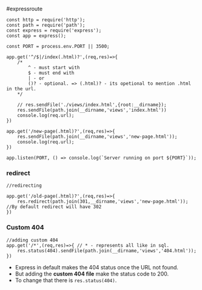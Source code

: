 #expressroute
```node
const http = require('http');
const path = require('path');
const express = require('express');
const app = express();  

const PORT = process.env.PORT || 3500; 

app.get('^/$|/index(.html)?',(req,res)=>{ 
	/*
		^ - must start with
		$ - must end with
		| - or
		()? - optional. => (.html)? - its opetional to mention .html in the url. 	
	*/

    // res.sendFile('./views/index.html',{root:__dirname});
    res.sendFile(path.join(__dirname,'views','index.html'))
    console.log(req.url);
})

app.get('/new-page(.html)?',(req,res)=>{
    res.sendFile(path.join(__dirname,'views','new-page.html'));
    console.log(req.url);
})  

app.listen(PORT, () => console.log(`Server running on port ${PORT}`));
```
### redirect
```node
//redirecting

app.get('/old-page(.html)?',(req,res)=>{
    res.redirect(path.join(301,__dirname,'views','new-page.html')); //By default redirect will have 302
})
```
### Custom 404
```node
//adding custom 404
app.get('/*',(req,res)=>{ // * - represents all like in sql.
    res.status(404).sendFile(path.join(__dirname,'views','404.html'));
})
```
- Express in default makes the 404 status once the URL not found.
- But adding the **custom 404 file** make the status code to 200.
- To change that there is `res.status(404)`.

